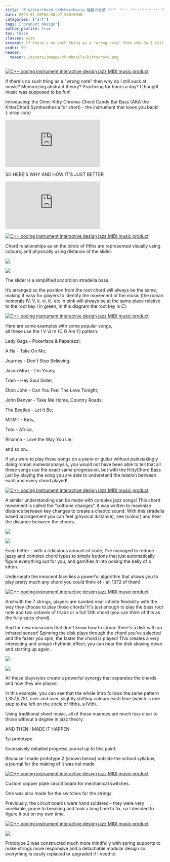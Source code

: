 ```yaml
---
title: "ϑ'KitterChord SYNthesthesia 喵鬍の合感 ᵐⁱᵈⁱ ʲᵃᶻᶻ ᵒᵐⁿⁱᶜʰᵒʳᵈ ᵍᵘⁱᵗᵃʳ"
date: 2023-02-20T02:58:27.548+0000
categories: ["art"]
tags: ["product design"]
author_profile: true
toc: false
classes: wide
excerpt: If there's no such thing as a "wrong note" then why do I still suck at music? Memorizing abstract theory? Practicing for hours a day? I thought music was supposed to be fun!
order: 99
header:
  teaser: /assets/images/thumbnails/kittychord.png
---
```


[![C++ coding instrument interactive design jazz MIDI music product](https://mir-s3-cdn-cf.behance.net/project_modules/1400/39076a166425909.64b3a8abc18d5.png)](https://www.behance.net/gallery/166425909/KittyChord-Bass-/modules/990722831)

If there's no such thing as a "wrong note" then why do I still suck at music? Memorizing abstract theory? Practicing for hours a day? I thought music was supposed to be fun!

Introducing: the Omni-Kitty Chroma-Chord Candy Bar Bass (AKA the KitterChord Synthesthesia for short) - the instrument that loves you back! {:.drop-cap}

<iframe src="https://www.youtube.com/embed/hOqqhYsUClU?controls=0" title="Project Embed Content" frameborder="0" allowfullscreen="" sandbox="allow-same-origin allow-scripts allow-pointer-lock allow-forms" loading="lazy" fetchpriority="auto"></iframe>

SO HERE'S WHY AND HOW IT'S JUST BETTER

<iframe src="https://www.youtube.com/embed/C2Zor4q_8nk" title="Project Embed Content" frameborder="0" allowfullscreen="" sandbox="allow-same-origin allow-scripts allow-pointer-lock allow-forms" loading="lazy" fetchpriority="auto"></iframe>

[![C++ coding instrument interactive design jazz MIDI music product](https://mir-s3-cdn-cf.behance.net/project_modules/source/56bbf1166425909.64ca1d102e610.png)](https://www.behance.net/gallery/166425909/KittyChord-Bass-/modules/998205713)

Chord relationships as on the circle of fifths are represented visually using colours; and physically using distance of the slider.  

![](https://mir-s3-cdn-cf.behance.net/project_modules/disp_webp/77947f166425909.64ca1e592f30a.png)

![](https://mir-s3-cdn-cf.behance.net/project_modules/1400/387d25166425909.64ca67c72aad1.png)

The slider is a simplified accordion stradella bass.

It’s arranged so the position from the root chord will always be the same, making it easy for players to identify the movement of the music (the roman numerals IV, V, ii, vi, iii, etc in pink will always be at the same place relative to the root key I in green, in this diagram the root key is C).

[![C++ coding instrument interactive design jazz MIDI music product](https://mir-s3-cdn-cf.behance.net/project_modules/source/18bff3166425909.64ca1e59a42fe.png)](https://www.behance.net/gallery/166425909/KittyChord-Bass-/modules/998208549)

Here are some examples with some popular songs,  
all these use the I V vi IV (C G Am F) pattern:

Lady Gaga - Pokerface & Paparazzi;

A Ha - Take On Me;

Journey - Don't Stop Believing;

Jason Mraz - I'm Yours;

Train - Hey Soul Sister;

Elton John - Can You Feel The Love Tonight;

John Denver - Take Me Home, Country Roads;

The Beatles - Let It Be;

MGMT - Kids,

Toto - Africa,

Rihanna - Love the Way You Lie;

and so on...

If you were to play these songs on a piano or guitar without painstakingly doing roman numeral analysis, you would not have been able to tell that all these songs use the exact same progression, but with the KittyChord Bass just by playing the song you are able to understand the relation between each and every chord played!

[![C++ coding instrument interactive design jazz MIDI music product](https://mir-s3-cdn-cf.behance.net/project_modules/max_1200/527295166425909.64ca1f119f289.png)](https://www.behance.net/gallery/166425909/KittyChord-Bass-/modules/998209911)

A similar understanding can be made with complex jazz songs! This chord movement is called the “coltrane changes”, it was written to maximize distance between key changes to create a chaotic sound. With this stradella based arrangement you can feel (physical distance), see (colour) and hear the distance between the chords.  

![](https://mir-s3-cdn-cf.behance.net/project_modules/1400/a08ce0166425909.64ca67c85ff27.png)

![](https://mir-s3-cdn-cf.behance.net/project_modules/max_1200_webp/888493166425909.64ca1f0f2c056.png)

Even better - with a ridiculous amount of code, I've managed to reduce jazzy and complex chord types to simple buttons that just automatically figure everything out for you, and gamifies it into poking the belly of a kitten.

Underneath the innocent face lies a powerful algorithm that allows you to play pretty much any chord you could think of - all 1372 of them!

[![C++ coding instrument interactive design jazz MIDI music product](https://mir-s3-cdn-cf.behance.net/project_modules/1400/5cde28166425909.64ca67c8b7b8f.png)](https://www.behance.net/gallery/166425909/KittyChord-Bass-/modules/998340379)

And with the 7 strings, players are handed near infinite flexibility with the way they choose to play those chords! It's just enough to play the bass root note and two octaves of triads or a full 13th chord (you can think of this as the fully spicy chord).

And for new musicians that don't know how to strum: there's a disk with an infrared sensor! Spinning the disk plays through the chord you’ve selected and the faster you spin, the faster the chord is played! This creates a very interesting and unique rhythmic effect, you can hear the disk slowing down and starting up again.

![](https://mir-s3-cdn-cf.behance.net/project_modules/max_1200_webp/cd6129166425909.64ca1f113583d.png)

![](https://mir-s3-cdn-cf.behance.net/project_modules/max_1200_webp/944596166425909.64ca1f1136947.png)

All these playstyles create a powerful synergy that separates the chords and how they are played.

In this example, you can see that the whole intro follows the same pattern 1,357,5,751, over and over, slightly shifting colours each time (which is one step to the left on the circle of fifths, a IVth).

Using traditional sheet music, all of these nuances are much less clear to those without a degree in jazz theory.

AND THEN I MADE IT HAPPEN

1st prototype

Excessively detailed progress journal up to this point:

Because I made prototype 2 (shown below) outside the school syllabus, a journal for the making of it was not made

[![C++ coding instrument interactive design jazz MIDI music product](https://mir-s3-cdn-cf.behance.net/project_modules/max_1200/fdfee1166425909.64ca741969e87.png)](https://www.behance.net/gallery/166425909/KittyChord-Bass-/modules/998363951)

Custom copper plate circuit board for mechanical switches.

One was also made for the switches for the strings.

Previously, the circuit boards were hand soldered - they were very unreliable, prone to breaking and took a long time to fix, so I decided to figure it out on my own time.

[![C++ coding instrument interactive design jazz MIDI music product](https://mir-s3-cdn-cf.behance.net/project_modules/max_1200/ca4139166425909.64ca74196af3e.png)](https://www.behance.net/gallery/166425909/KittyChord-Bass-/modules/998363953)

![](https://mir-s3-cdn-cf.behance.net/project_modules/max_1200/803130166425909.64ca7418ef710.png)

Prototype 2 was constructed much more mindfully with spring supports to make strings more responsive and a detachable modular design so everything is easily replaced or upgraded if I need to.